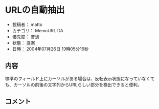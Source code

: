 
# URLの自動抽出

* 投稿者： matto
* カテゴリ：  MemoURL DA
* 優先度： 普通
* 状態： 提案
* 日時： 2004年07月26日 19時05分16秒



## 内容

標準のフィールド上にカーソルがある場合は、反転表示状態になっていなくても、カーソルの前後の文字列からURLらしい部分を検出できると便利。


## コメント

<!--  -->




